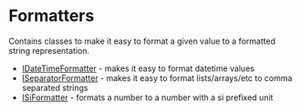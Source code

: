 ﻿# Formatters

Contains classes to make it easy to format a given value to a formatted string representation.

* [IDateTimeFormatter](./Formatters/DateTimeFormatter.md) - makes it easy to format datetime values
* [ISeparatorFormatter](./Formatters/SeparatorFormatter.md) - makes it easy to format lists/arrays/etc to comma separated strings
* [ISiFormatter](./Formatters/SiFormatter.md) - formats a number to a number with a si prefixed unit
